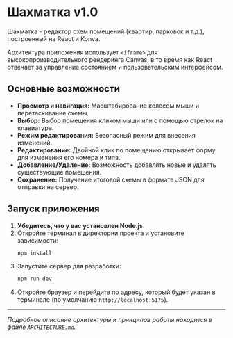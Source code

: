 # Шахматка v1.0

Шахматка - редактор схем помещений (квартир, парковок и т.д.), построенный на React и Konva.

Архитектура приложения использует `<iframe>` для высокопроизводительного рендеринга Canvas, в то время как React отвечает за управление состоянием и пользовательским интерфейсом.

## Основные возможности

-   **Просмотр и навигация:** Масштабирование колесом мыши и перетаскивание схемы.
-   **Выбор:** Выбор помещения кликом мыши или с помощью стрелок на клавиатуре.
-   **Режим редактирования:** Безопасный режим для внесения изменений.
-   **Редактирование:** Двойной клик по помещению открывает форму для изменения его номера и типа.
-   **Добавление/Удаление:** Возможность добавлять новые и удалять существующие помещения.
-   **Сохранение:** Получение итоговой схемы в формате JSON для отправки на сервер.

## Запуск приложения

1.  **Убедитесь, что у вас установлен Node.js.**
2.  Откройте терминал в директории проекта и установите зависимости:
    ```bash
    npm install
    ```
3.  Запустите сервер для разработки:
    ```bash
    npm run dev
    ```
4.  Откройте браузер и перейдите по адресу, который будет указан в терминале (по умолчанию `http://localhost:5175`).

---
*Подробное описание архитектуры и принципов работы находится в файле `ARCHITECTURE.md`.*
